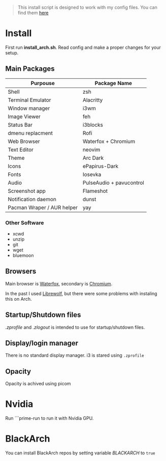 
> This install script is designed to work with my config files. You can find them
[here](https://github.com/4ndrz3j/dotfiles)


# Install

First run **install_arch.sh**. Read config and make a proper changes for your
setup.

## Main Packages
| Purpouse          | Package Name  |
|-------------------|-------------- |
| Shell             | zsh           |
| Terminal Emulator | Alacritty     |
| Window manager    | i3wm          |
| Image Viewer      | feh           |
| Status Bar        | i3blocks      |
| dmenu replacment  | Rofi          |
| Web Browser       | Waterfox + Chromium     |
| Text Editor       | neovim        |
| Theme             | Arc Dark      |
| Icons		        | ePapirus-Dark |
| Fonts             | Iosevka|
| Audio             | PulseAudio + pavucontrol|
| Screenshot app    | Flameshot     |
| Notification daemon| dunst        |
| Pacman Wraper / AUR helper | yay |

### Other Software

- xcwd
- unzip
- git
- wget
- bluemoon

## Browsers

Main browser is [Waterfox](https://www.waterfox.net/), secondary is [Chromium](https://wiki.archlinux.org/title/chromium).

In the past I used [Librewolf](https://librewolf.net/), but there were some problems with instaling this on Arch. 

## Startup/Shutdown files

*.zprofile* and *.zlogout* is intended to use for startup/shutdown files.

## Display/login manager

There is no standard display manager. i3 is stared using ```.zprofile```

## Opacity

Opacity is achived using picom

# Nvidia


Run ```prime-run <program> to run it with Nvidia GPU.

# BlackArch

You can install BlackArch repos by setting variable *BLACKARCH* to ```true```

